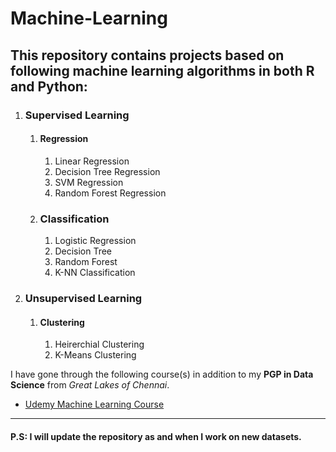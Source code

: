 # Machine-Learning


## This repository contains projects based on following machine learning algorithms in both R and Python:

1. ### Supervised Learning
    1. #### Regression
        1. Linear Regression
        2. Decision Tree Regression
        3. SVM Regression
        4. Random Forest Regression
        
    2.  ### Classification
        1.  Logistic Regression
        2.  Decision Tree
        3.  Random Forest
        4.  K-NN Classification
        
 2. ### Unsupervised Learning
     1. #### Clustering
        1. Heirerchial Clustering
        2. K-Means Clustering
        
 I have gone through the following course(s) in addition to my __PGP in Data Science__ from *Great Lakes of Chennai*.
 
 * [Udemy Machine Learning Course](https://www.udemy.com/machinelearning/)
 
 
_____________________________________________________________________________________________________________________________
 
 #### P.S: I will update the repository as and when I work on new datasets.
